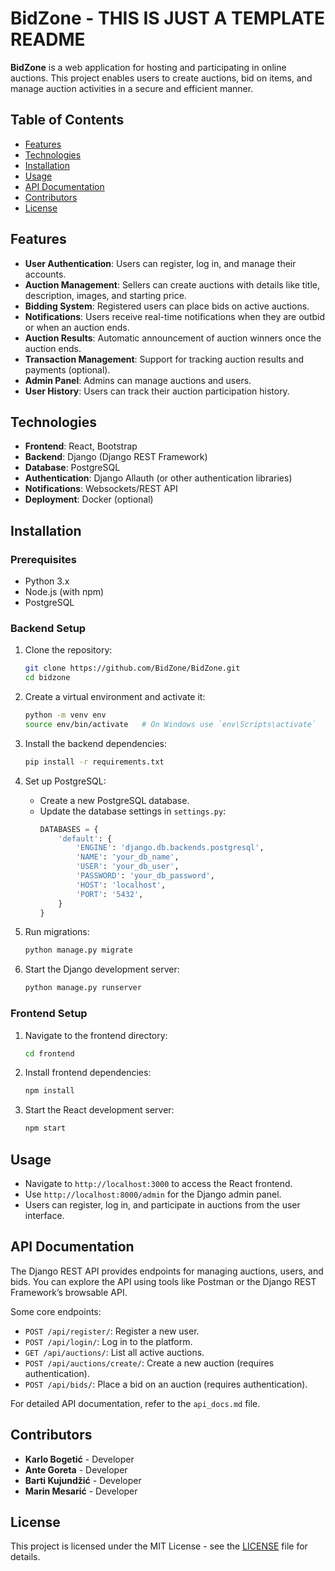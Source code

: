 # BidZone - THIS IS JUST A TEMPLATE README

**BidZone** is a web application for hosting and participating in online auctions. This project enables users to create auctions, bid on items, and manage auction activities in a secure and efficient manner.

## Table of Contents
- [Features](#features)
- [Technologies](#technologies)
- [Installation](#installation)
- [Usage](#usage)
- [API Documentation](#api-documentation)
- [Contributors](#contributors)
- [License](#license)

## Features

- **User Authentication**: Users can register, log in, and manage their accounts.
- **Auction Management**: Sellers can create auctions with details like title, description, images, and starting price.
- **Bidding System**: Registered users can place bids on active auctions.
- **Notifications**: Users receive real-time notifications when they are outbid or when an auction ends.
- **Auction Results**: Automatic announcement of auction winners once the auction ends.
- **Transaction Management**: Support for tracking auction results and payments (optional).
- **Admin Panel**: Admins can manage auctions and users.
- **User History**: Users can track their auction participation history.
  
## Technologies

- **Frontend**: React, Bootstrap
- **Backend**: Django (Django REST Framework)
- **Database**: PostgreSQL
- **Authentication**: Django Allauth (or other authentication libraries)
- **Notifications**: Websockets/REST API
- **Deployment**: Docker (optional)

## Installation

### Prerequisites

- Python 3.x
- Node.js (with npm)
- PostgreSQL

### Backend Setup

1. Clone the repository:
    ```bash
    git clone https://github.com/BidZone/BidZone.git
    cd bidzone
    ```

2. Create a virtual environment and activate it:
    ```bash
    python -m venv env
    source env/bin/activate   # On Windows use `env\Scripts\activate`
    ```

3. Install the backend dependencies:
    ```bash
    pip install -r requirements.txt
    ```

4. Set up PostgreSQL:
    - Create a new PostgreSQL database.
    - Update the database settings in `settings.py`:
      ```python
      DATABASES = {
          'default': {
              'ENGINE': 'django.db.backends.postgresql',
              'NAME': 'your_db_name',
              'USER': 'your_db_user',
              'PASSWORD': 'your_db_password',
              'HOST': 'localhost',
              'PORT': '5432',
          }
      }
      ```

5. Run migrations:
    ```bash
    python manage.py migrate
    ```

6. Start the Django development server:
    ```bash
    python manage.py runserver
    ```

### Frontend Setup

1. Navigate to the frontend directory:
    ```bash
    cd frontend
    ```

2. Install frontend dependencies:
    ```bash
    npm install
    ```

3. Start the React development server:
    ```bash
    npm start
    ```

## Usage

- Navigate to `http://localhost:3000` to access the React frontend.
- Use `http://localhost:8000/admin` for the Django admin panel.
- Users can register, log in, and participate in auctions from the user interface.

## API Documentation

The Django REST API provides endpoints for managing auctions, users, and bids. You can explore the API using tools like Postman or the Django REST Framework’s browsable API.

Some core endpoints:
- `POST /api/register/`: Register a new user.
- `POST /api/login/`: Log in to the platform.
- `GET /api/auctions/`: List all active auctions.
- `POST /api/auctions/create/`: Create a new auction (requires authentication).
- `POST /api/bids/`: Place a bid on an auction (requires authentication).

For detailed API documentation, refer to the `api_docs.md` file.

## Contributors

- **Karlo Bogetić** - Developer
- **Ante Goreta** - Developer
- **Barti Kujundžić** - Developer
- **Marin Mesarić** - Developer

## License

This project is licensed under the MIT License - see the [LICENSE](LICENSE) file for details.
